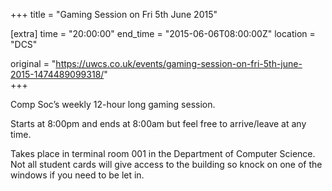 +++
title = "Gaming Session on Fri 5th June 2015"

[extra]
time = "20:00:00"
end_time = "2015-06-06T08:00:00Z"
location = "DCS"

original = "https://uwcs.co.uk/events/gaming-session-on-fri-5th-june-2015-1474489099318/"    
+++

Comp Soc’s weekly 12-hour long gaming session.

Starts at 8:00pm and ends at 8:00am but feel free to arrive/leave at any time.

Takes place in terminal room 001 in the Department of Computer Science. Not all student cards will give access to the building so knock on one of the windows if you need to be let in.

